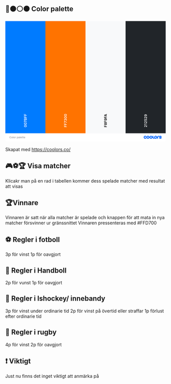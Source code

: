 ## 🔵🟠⚪⚫ Color palette 

![Color palette](https://github.com/Dackefrsik/Tornament-webbapp/blob/main/tournament-manging-webbapp/src/assets/Color%20palette.png)

Skapat med https://coolors.co/

## 🎮⚽️🏆 Visa matcher 

Klicakr man på en rad i tabellen kommer dess spelade matcher med resultat att visas

## 🏆Vinnare

Vinnaren är satt när alla matcher är spelade och knappen för att mata in nya matcher försvinner ur gränssnittet
Vinnaren pressenteras med #FFD700

## ⚽️ Regler i fotboll 

3p för vinst 
1p för oavgjort 

## 🤾 Regler i Handboll

2p för vunst
1p för oavgjort

## 🏒 Regler i Ishockey/ innebandy

3p för vinst under ordinarie tid
2p för vinst på övertid eller straffar
1p förlust efter ordinarie tid

## 🏈 Regler i rugby 

4p för vinst
2p för oavgjort

## ❗ Viktigt 

Just nu finns det inget viktigt att anmärka på
